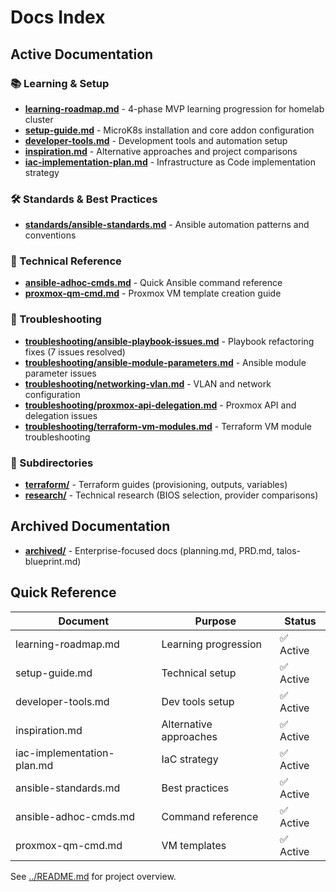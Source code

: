 # Docs Index

## Active Documentation

### 📚 Learning & Setup

- **[learning-roadmap.md](learning-roadmap.md)** - 4-phase MVP learning progression for homelab cluster
- **[setup-guide.md](setup-guide.md)** - MicroK8s installation and core addon configuration
- **[developer-tools.md](developer-tools.md)** - Development tools and automation setup
- **[inspiration.md](inspiration.md)** - Alternative approaches and project comparisons
- **[iac-implementation-plan.md](iac-implementation-plan.md)** - Infrastructure as Code implementation strategy

### 🛠️ Standards & Best Practices

- **[standards/ansible-standards.md](standards/ansible-standards.md)** - Ansible automation patterns and conventions

### 🔧 Technical Reference

- **[ansible-adhoc-cmds.md](ansible-adhoc-cmds.md)** - Quick Ansible command reference
- **[proxmox-qm-cmd.md](proxmox-qm-cmd.md)** - Proxmox VM template creation guide

### 🐛 Troubleshooting

- **[troubleshooting/ansible-playbook-issues.md](troubleshooting/ansible-playbook-issues.md)** - Playbook refactoring fixes (7 issues resolved)
- **[troubleshooting/ansible-module-parameters.md](troubleshooting/ansible-module-parameters.md)** - Ansible module parameter issues
- **[troubleshooting/networking-vlan.md](troubleshooting/networking-vlan.md)** - VLAN and network configuration
- **[troubleshooting/proxmox-api-delegation.md](troubleshooting/proxmox-api-delegation.md)** - Proxmox API and delegation issues
- **[troubleshooting/terraform-vm-modules.md](troubleshooting/terraform-vm-modules.md)** - Terraform VM module troubleshooting

### 📁 Subdirectories

- **[terraform/](terraform/)** - Terraform guides (provisioning, outputs, variables)
- **[research/](research/)** - Technical research (BIOS selection, provider comparisons)

## Archived Documentation

- **[archived/](archived/)** - Enterprise-focused docs (planning.md, PRD.md, talos-blueprint.md)

## Quick Reference

| Document                   | Purpose                | Status    |
| -------------------------- | ---------------------- | --------- |
| learning-roadmap.md        | Learning progression   | ✅ Active |
| setup-guide.md             | Technical setup        | ✅ Active |
| developer-tools.md         | Dev tools setup        | ✅ Active |
| inspiration.md             | Alternative approaches | ✅ Active |
| iac-implementation-plan.md | IaC strategy           | ✅ Active |
| ansible-standards.md       | Best practices         | ✅ Active |
| ansible-adhoc-cmds.md      | Command reference      | ✅ Active |
| proxmox-qm-cmd.md          | VM templates           | ✅ Active |

See [../README.md](../README.md) for project overview.
